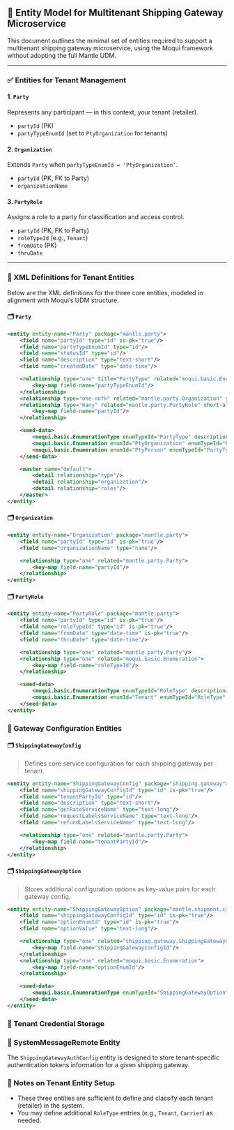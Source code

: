 ## 📘 Entity Model for Multitenant Shipping Gateway Microservice

This document outlines the minimal set of entities required to support a multitenant shipping gateway microservice, using the Moqui framework without adopting the full Mantle UDM.

---

### ✅ Entities for Tenant Management

#### 1. `Party`
Represents any participant — in this context, your tenant (retailer).
- `partyId` (PK)
- `partyTypeEnumId` (set to `PtyOrganization` for tenants)

#### 2. `Organization`
Extends `Party` when `partyTypeEnumId = 'PtyOrganization'`.
- `partyId` (PK, FK to Party)
- `organizationName`

#### 3. `PartyRole`
Assigns a role to a party for classification and access control.
- `partyId` (PK, FK to Party)
- `roleTypeId` (e.g., `Tenant`)
- `fromDate` (PK)
- `thruDate`

---

### 📄 XML Definitions for Tenant Entities

Below are the XML definitions for the three core entities, modeled in alignment with Moqui’s UDM structure.

#### 🗂 `Party`
```xml
<entity entity-name="Party" package="mantle.party">
    <field name="partyId" type="id" is-pk="true"/>
    <field name="partyTypeEnumId" type="id"/>
    <field name="statusId" type="id"/>
    <field name="description" type="text-short"/>
    <field name="createdDate" type="date-time"/>

    <relationship type="one" title="PartyType" related="moqui.basic.Enumeration" short-alias="type">
        <key-map field-name="partyTypeEnumId"/>
    </relationship>
    <relationship type="one-nofk" related="mantle.party.Organization" short-alias="organization"/>
    <relationship type="many" related="mantle.party.PartyRole" short-alias="roles">
        <key-map field-name="partyId"/>
    </relationship>

    <seed-data>
        <moqui.basic.EnumerationType enumTypeId="PartyType" description="Party Type"/>
        <moqui.basic.Enumeration enumId="PtyOrganization" enumTypeId="PartyType" description="Organization"/>
        <moqui.basic.Enumeration enumId="PtyPerson" enumTypeId="PartyType" description="Person"/>
    </seed-data>

    <master name="default">
        <detail relationship="type"/>
        <detail relationship="organization"/>
        <detail relationship="roles"/>
    </master>
</entity>
```

#### 🗂 `Organization`
```xml
<entity entity-name="Organization" package="mantle.party">
    <field name="partyId" type="id" is-pk="true"/>
    <field name="organizationName" type="name"/>

    <relationship type="one" related="mantle.party.Party">
        <key-map field-name="partyId"/>
    </relationship>
</entity>
```

#### 🗂 `PartyRole`
```xml
<entity entity-name="PartyRole" package="mantle.party">
    <field name="partyId" type="id" is-pk="true"/>
    <field name="roleTypeId" type="id" is-pk="true"/>
    <field name="fromDate" type="date-time" is-pk="true"/>
    <field name="thruDate" type="date-time"/>

    <relationship type="one" related="mantle.party.Party"/>
    <relationship type="one" related="moqui.basic.Enumeration">
        <key-map field-name="roleTypeId"/>
    </relationship>

    <seed-data>
        <moqui.basic.EnumerationType enumTypeId="RoleType" description="Party Role Type"/>
        <moqui.basic.Enumeration enumId="Tenant" enumTypeId="RoleType" description="Retailer Tenant"/>
    </seed-data>
</entity>
```

### 🧩 Gateway Configuration Entities

#### 🗂 `ShippingGatewayConfig`
> Defines core service configuration for each shipping gateway per tenant.
```xml
<entity entity-name="ShippingGatewayConfig" package="shipping.gateway">
    <field name="shippingGatewayConfigId" type="id" is-pk="true"/>
    <field name="tenantPartyId" type="id"/>
    <field name="description" type="text-short"/>
    <field name="getRateServiceName" type="text-long"/>
    <field name="requestLabelsServiceName" type="text-long"/>
    <field name="refundLabelsServiceName" type="text-long"/>

    <relationship type="one" related="mantle.party.Party">
        <key-map field-name="tenantPartyId"/>
    </relationship>
</entity>
```

#### 🗂 `ShippingGatewayOption`
> Stores additional configuration options as key-value pairs for each gateway config.
```xml
<entity entity-name="ShippingGatewayOption" package="mantle.shipment.carrier">
    <field name="shippingGatewayConfigId" type="id" is-pk="true"/>
    <field name="optionEnumId" type="id" is-pk="true"/>
    <field name="optionValue" type="text-long"/>

    <relationship type="one" related="shipping.gateway.ShippingGatewayConfig">
        <key-map field-name="shippingGatewayConfigId"/>
    </relationship>
    <relationship type="one" related="moqui.basic.Enumeration">
        <key-map field-name="optionEnumId"/>
    </relationship>

    <seed-data>
        <moqui.basic.EnumerationType enumTypeId="ShippingGatewayOption" description="Shipping Gateway Config Option"/>
    </seed-data>
</entity>
```
### 🔐 Tenant Credential Storage

### 📄 SystemMessageRemote Entity

The `ShippingGatewayAuthConfig` entity is designed to store tenant-specific authentication tokens information for a given shipping gateway. 

### 🧩 Notes on Tenant Entity Setup
- These three entities are sufficient to define and classify each tenant (retailer) in the system.
- You may define additional `RoleType` entries (e.g., `Tenant`, `Carrier`) as needed.
